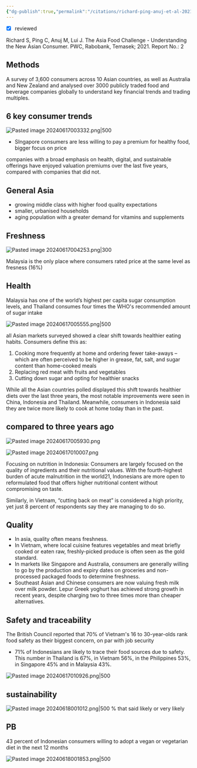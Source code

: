 ```yaml
---
{"dg-publish":true,"permalink":"/citations/richard-ping-anuj-et-al-2021/","tags":["citation","alternative_proteins","asia","consumer_attitudes","good_growth_social_listening","SE_asia"],"created":"2025-10-23T17:42:46.898+01:00","updated":"2025-10-23T18:06:08.961+01:00"}
---
```


- [x] reviewed

Richard S, Ping C, Anuj M, Lui J. The Asia Food Challenge - Understanding the New Asian Consumer. PWC, Rabobank, Temasek; 2021. Report No.: 2
## Methods
A survey of 3,600 consumers across 10 Asian countries, as well as Australia and New Zealand and analysed over 3000 publicly traded food and beverage companies globally to understand key financial trends and trading multiples.

## 6 key consumer trends
![Pasted image 20240617003332.png|500](/img/user/Pasted%20image%2020240617003332.png)

- SIngapore consumers are less willing to pay a premium for healthy food, bigger focus on price

companies with a broad emphasis on health, digital, and sustainable offerings have enjoyed valuation premiums over the last five years, compared with companies that did not.

## General Asia
- growing middle class with higher food quality expectations
- smaller, urbanised households
- aging population with a greater demand for vitamins and supplements

## Freshness
![Pasted image 20240617004253.png|300](/img/user/Pasted%20image%2020240617004253.png)

Malaysia is the only place where consumers rated price at the same level as fresness (16%)

## Health
Malaysia has one of the world’s highest per capita sugar consumption levels, and Thailand consumes four times the WHO's recommended amount of sugar intake

![Pasted image 20240617005555.png|500](/img/user/Pasted%20image%2020240617005555.png)

all Asian markets surveyed showed a clear shift towards healthier eating habits. Consumers define this as:
1. Cooking more frequently at home and ordering fewer take-aways – which are often perceived to be higher in grease, fat, salt, and sugar content than home-cooked meals
2. Replacing red meat with fruits and vegetables
3. Cutting down sugar and opting for healthier snacks

While all the Asian countries polled displayed this shift towards healthier diets over the last three years, the most notable improvements were seen in China, Indonesia and Thailand. Meanwhile, consumers in Indonesia said they are twice more likely to cook at home today than in the past.

## compared to three years ago

![Pasted image 20240617005930.png](/img/user/Pasted%20image%2020240617005930.png)

![Pasted image 20240617010007.png](/img/user/Pasted%20image%2020240617010007.png)

Focusing on nutrition in Indonesia: Consumers are largely focused on the quality of ingredients and their nutritional
values. With the fourth-highest burden of acute malnutrition in the world21, Indonesians are more open to reformulated food that offers higher nutritional content without compromising on taste.

Similarly, in Vietnam, “cutting back on meat” is considered a high priority, yet just 8 percent of respondents say they are managing to do so.
## Quality
- In asia, quality often means freshness. 
- In Vietnam, where local cuisine features vegetables and meat briefly cooked or eaten raw, freshly-picked produce is often seen as the gold standard.
- In markets like Singapore and Australia, consumers are generally willing to go by the production and expiry dates on groceries and non-processed packaged foods to determine freshness.
- Southeast Asian and Chinese consumers are now valuing fresh milk over milk powder. Lepur Greek yoghurt has achieved strong growth in recent years, despite charging two to three times more than cheaper alternatives.

## Safety and traceability
The British Council reported that 70% of Vietnam's 16 to 30-year-olds rank food safety as their biggest concern, on par with job security
- 71% of Indonesians are likely to trace their food sources due to safety. This number in Thailand is 67%, in Vietnam 56%, in the Philippines 53%, in Singapore 45% and in Malaysia 43%.


![Pasted image 20240617010926.png|500](/img/user/Pasted%20image%2020240617010926.png)
## sustainability
![Pasted image 20240618001012.png|500](/img/user/Pasted%20image%2020240618001012.png)
% that said likely or very likely

## PB
43 percent of Indonesian consumers willing to adopt a vegan or vegetarian diet in the next 12 months

![Pasted image 20240618001853.png|500](/img/user/Pasted%20image%2020240618001853.png)



